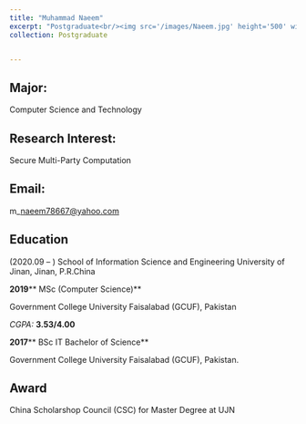 ```yaml
---
title: "Muhammad Naeem"
excerpt: "Postgraduate<br/><img src='/images/Naeem.jpg' height='500' width='300'>"
collection: Postgraduate


---
```



Major:   
---
Computer Science and Technology 

Research Interest:   
---
Secure Multi-Party Computation

Email:            
---
m\_naeem78667@yahoo.com


Education
----
(2020.09 –  ) 
School of Information Science and Engineering 
University of Jinan, Jinan, P.R.China 

**2019**** MSc (Computer Science)**

Government College University Faisalabad (GCUF), Pakistan

_CGPA:_ **3.53/4.00**

**2017**** BSc IT Bachelor of Science**

Government College University Faisalabad (GCUF), Pakistan.



Award
---
China Scholarshop Council (CSC) for Master Degree at UJN 
